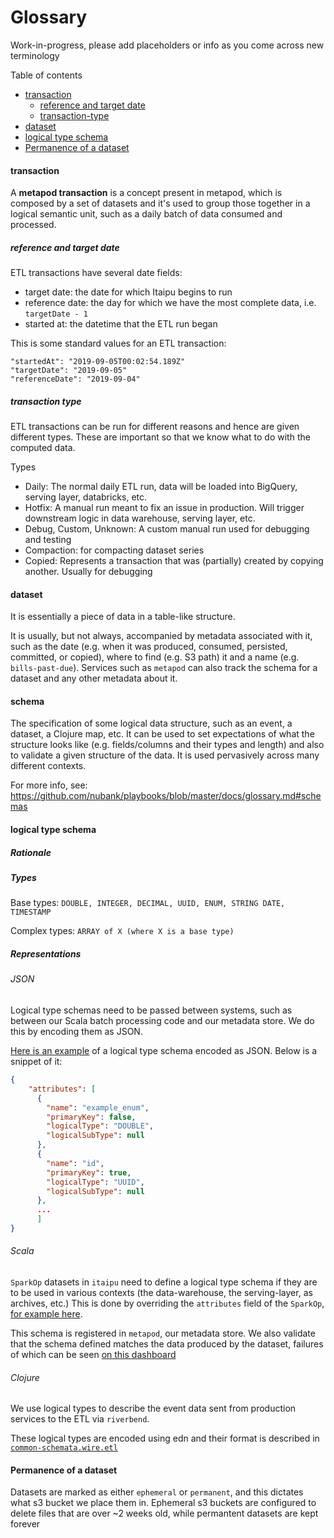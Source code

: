 # Glossary

Work-in-progress, please add placeholders or info as you come across new terminology

Table of contents

* [transaction](#transaction)
  * [reference and target date](#reference-and-target-date)
  * [transaction-type](#transaction-type)
* [dataset](#dataset)
* [logical type schema](#logical-type-schema)
* [Permanence of a dataset](#Permanence-of-a-dataset)

#### transaction

A **metapod transaction** is a concept present in metapod, which is composed by a set of datasets and it's used to group those together in a logical semantic unit, such as a daily batch of data consumed and processed.

##### reference and target date

ETL transactions have several date fields:

 * target date: the date for which Itaipu begins to run
 * reference date: the day for which we have the most complete data, i.e. `targetDate - 1`
 * started at: the datetime that the ETL run began

This is some standard values for an ETL transaction:

```
"startedAt": "2019-09-05T00:02:54.189Z"
"targetDate": "2019-09-05"
"referenceDate": "2019-09-04"
```

##### transaction type

ETL transactions can be run for different reasons and hence are given different types. These are important so that we know what to do with the computed data.

Types
 * Daily: The normal daily ETL run, data will be loaded into BigQuery, serving layer, databricks, etc.
 * Hotfix: A manual run meant to fix an issue in production. Will trigger downstream logic in data warehouse, serving layer, etc.
 * Debug, Custom, Unknown: A custom manual run used for debugging and testing
 * Compaction: for compacting dataset series
 * Copied: Represents a transaction that was (partially) created by copying another. Usually for debugging


#### dataset

It is essentially a piece of data in a table-like structure.

It is usually, but not always, accompanied by metadata associated with it, such as the date (e.g. when it was produced, consumed, persisted, committed, or copied), where to find (e.g. S3 path) it and a name (e.g. `bills-past-due`). Services such as `metapod` can also track the schema for a dataset and any other metadata about it.

#### schema

The specification of some logical data structure, such as an event, a dataset, a Clojure map, etc. It can be used to set expectations of what the structure looks like (e.g. fields/columns and their types and length) and also to validate a given structure of the data. It is used pervasively across many different contexts.

For more info, see: https://github.com/nubank/playbooks/blob/master/docs/glossary.md#schemas

#### logical type schema

##### Rationale

##### Types

Base types: `DOUBLE, INTEGER, DECIMAL, UUID, ENUM, STRING DATE, TIMESTAMP`

Complex types: `ARRAY of X (where X is a base type)`

##### Representations

###### JSON
Logical type schemas need to be passed between systems, such as between our Scala batch processing code and our metadata store. We do this by encoding them as JSON.

[Here is an example](/etl_users/manual_series_schema.json) of a logical type schema encoded as JSON. Below is a snippet of it:

```json
{
    "attributes": [
      {
        "name": "example_enum",
        "primaryKey": false,
        "logicalType": "DOUBLE",
        "logicalSubType": null
      },
      {
        "name": "id",
        "primaryKey": true,
        "logicalType": "UUID",
        "logicalSubType": null
      },
      ...
      ]
}
```

###### Scala
`SparkOp` datasets in `itaipu` need to define a logical type schema if they are to be used in various contexts (the data-warehouse, the serving-layer, as archives, etc.)
This is done by overriding the `attributes` field of the `SparkOp`, [for example here](https://github.com/nubank/itaipu/blob/bc7bdd85301ba46418f1b116f3679f7cf844983c/src/main/scala/etl/dataset/data_infra/DummyServedDataset.scala#L39-L98).

This schema is registered in `metapod`, our metadata store. We also validate that the schema defined matches the data produced by the dataset, failures of which can be seen [on this dashboard](https://nubank.splunkcloud.com/en-US/app/search/etl__dataset_issues_monitoring?earliest=%40d&latest=now&form.squad=*)

###### Clojure
We use logical types to describe the event data sent from production services to the ETL via `riverbend`.

These logical types are encoded using edn and their format is described in [`common-schemata.wire.etl`](https://github.com/nubank/common-schemata/blob/master/src/common_schemata/wire/etl.clj)

#### Permanence of a dataset

Datasets are marked as either `ephemeral` or `permanent`, and this dictates what s3 bucket we place them in.
Ephemeral s3 buckets are configured to delete files that are over ~2 weeks old, while permantent datasets are kept forever
